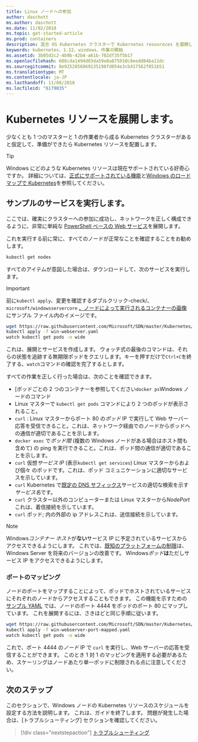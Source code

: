 ```yaml
---
title: Linux ノードへの参加
author: daschott
ms.author: daschott
ms.date: 11/02/2018
ms.topic: get-started-article
ms.prod: containers
description: 混合 OS Kubernetes クラスターで Kubernetes resoureces を展開します。
keywords: kubernetes、1.12、windows、作業の開始
ms.assetid: 3b05d2c2-4b9b-42b4-a61b-702df35f5b17
ms.openlocfilehash: 608cda1494d03da59e8a875910c8eedd04ba11dc
ms.sourcegitcommit: 8e9252856869135196fd054e3cb417562f851b51
ms.translationtype: MT
ms.contentlocale: ja-JP
ms.lasthandoff: 11/08/2018
ms.locfileid: "6179035"
---
```

# <a name="deploying-kubernetes-resources"></a>Kubernetes リソースを展開します。 #
少なくとも 1 つのマスターと 1 の作業者から成る Kubernetes クラスターがあると仮定して、準備ができたら Kubernetes リソースを配置します。
> [!TIP] 
> Windows にどのような Kubernetes リソースは現在サポートされている好奇心ですか。 詳細については、[正式にサポートされている機能](https://kubernetes.io/docs/getting-started-guides/windows/#supported-features)と[Windows のロードマップで Kubernetes](https://trello.com/b/rjTqrwjl/windows-k8s-roadmap)を参照してください。


## <a name="running-a-sample-service"></a>サンプルのサービスを実行します。 ##
ここでは、確実にクラスターへの参加に成功し、ネットワークを正しく構成できるように、非常に単純な [PowerShell ベースの Web サービス](https://github.com/Microsoft/SDN/blob/master/Kubernetes/WebServer.yaml)を展開します。

これを実行する前に常に、すべてのノードが正常なことを確認することをお勧めします。
```bash
kubectl get nodes
```

すべてのアイテムが意図した場合は、ダウンロードして、次のサービスを実行します。
> [!Important] 
> 前に`kubectl apply`、変更を確認するダブルクリック-check/、 `microsoft/windowsservercore` [、ノードによって実行されるコンテナーの画像](https://docs.microsoft.com/en-us/virtualization/windowscontainers/deploy-containers/version-compatibility#choosing-container-os-versions)にサンプル ファイル内のイメージです。

```bash
wget https://raw.githubusercontent.com/Microsoft/SDN/master/Kubernetes/flannel/l2bridge/manifests/simpleweb.yml -O win-webserver.yaml
kubectl apply -f win-webserver.yaml
watch kubectl get pods -o wide
```

これは、展開とサービスを作成します。 ウォッチ式の最後のコマンドは、それらの状態を追跡する無期限ポッドをクエリします。キーを押すだけで`Ctrl+C`を終了する、`watch`コマンドの確認を完了するとします。

すべての作業を正しく行った場合は、次のことを確認できます。

  - [ポッドごとの 2 つのコンテナーを参照してください`docker ps`Windows ノードのコマンド
  - Linux マスターで `kubectl get pods` コマンドにより 2 つのポッドが表示されること。
  - `curl` : Linux マスターからポート 80 の*ポッド* IP で実行して Web サーバー応答を受信できること。これは、ネットワーク経由でのノードからポッドへの通信が適切であることを示します。
  - `docker exec` で*ポッド間* (複数の Windows ノードがある場合はホスト間も含めて) の ping を実行できること。これは、ポッド間の通信が適切であることを示します。
  - `curl` 仮想*サービス IP* (表示`kubectl get services`) Linux マスターからおよび個々 のポッドです。これは、ポッド コミュニケーションに適切なサービスを示しています。
  - `curl` Kubernetes で[既定の DNS サフィックス](https://kubernetes.io/docs/concepts/services-networking/dns-pod-service/#services)サービスの適切な検索を示す*サービス名*です。
  - `curl` クラスター以外のコンピューターまたは Linux マスターから*NodePort*これは、着信接続を示しています。
  - `curl` ポッド; 内の外部の ip アドレスこれは、送信接続を示しています。

> [!Note]  
> Windows*コンテナー ホスト*が**ない**サービス IP に予定されているサービスからアクセスできるようにします。 これでは、[既知のプラットフォームの制限](./common-problems.md#my-windows-node-cannot-access-my-services-using-the-service-ip)は、Windows Server を将来のバージョンの改善です。 Windows*ポッド***は**ただしサービス IP をアクセスできるようにします。

### <a name="port-mapping"></a>ポートのマッピング ### 
ノードのポートをマップすることによって、ポッドでホストされているサービスにそれぞれのノードからアクセスすることもできます。 この機能を示すための[サンプル YAML](https://github.com/Microsoft/SDN/blob/master/Kubernetes/PortMapping.yaml) では、ノードのポート 4444 をポッドのポート 80 にマップしています。 これを展開するには、さきほどと同じ手順に従います。

```bash
wget https://raw.githubusercontent.com/Microsoft/SDN/master/Kubernetes/PortMapping.yaml -O win-webserver-port-mapped.yaml
kubectl apply -f win-webserver-port-mapped.yaml
watch kubectl get pods -o wide
```

これで、ポート 4444 の*ノード* IP で `curl` を実行し、Web サーバーの応答を受信することができます。 このとき 1 対 1 のマッピングを適用する必要があるため、スケーリングはノードあたり単一ポッドに制限される点に注意してください。


## <a name="next-steps"></a>次のステップ ##
このセクションで、Windows ノードの Kubernetes リソースのスケジュールを設定する方法を説明します。 これは、ガイドを終了します。 問題が発生した場合は、[トラブルシューティング] セクションを確認してください。

> [!div class="nextstepaction"]
> [トラブルシューティング](./common-problems.md)